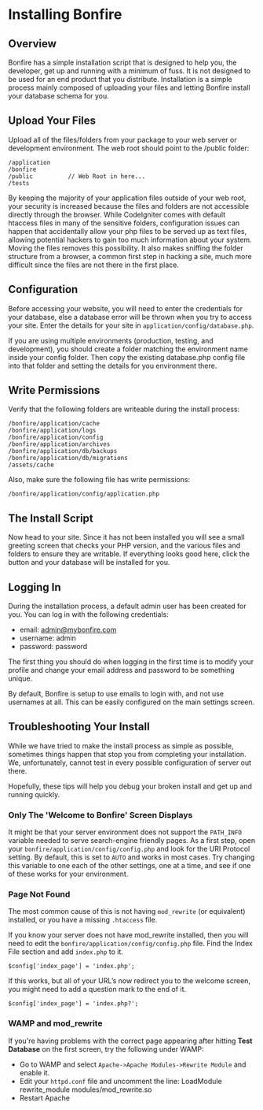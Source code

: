 # Installing Bonfire

## Overview
Bonfire has a simple installation script that is designed to help you, the developer, get up and running with a minimum of fuss.  It is not designed to be used for an end product that you distribute.  Installation is a simple process mainly composed of uploading your files and letting Bonfire install your database schema for you.

## Upload Your Files

Upload all of the files/folders from your package to your web server or development environment.  The web root should point to the /public folder:

    /application
    /bonfire
    /public          // Web Root in here...
    /tests

By keeping the majority of your application files outside of your web root, your security is increased because the files and folders are not accessible directly through the browser. While CodeIgniter comes with default htaccess files in many of the sensitive folders, configuration issues can happen that accidentally allow your php files to be served up as text files, allowing potential hackers to gain too much information about your system. Moving the files removes this possibility. It also makes sniffing the folder structure from a browser, a common first step in hacking a site, much more difficult since the files are not there in the first place.

## Configuration

Before accessing your website, you will need to enter the credentials for your database, else a database error will be thrown when you try to access your site. Enter the details for your site in `application/config/database.php`.

If you are using multiple environments (production, testing, and development), you should create a folder matching the environment name inside your config folder. Then copy the existing database.php config file into that folder and setting the details for you environment there. 


## Write Permissions

Verify that the following folders are writeable during the install process:

    /bonfire/application/cache
    /bonfire/application/logs
    /bonfire/application/config
    /bonfire/application/archives
    /bonfire/application/db/backups
    /bonfire/application/db/migrations
    /assets/cache

Also, make sure the following file has write permissions:

    /bonfire/application/config/application.php



## The Install Script

Now head to your site. Since it has not been installed you will see a small greeting screen that checks your PHP version, and the various files and folders to ensure they are writable. If everything looks good here, click the button and your database will be installed for you. 

## Logging In

During the installation process, a default admin user has been created for you. You can log in with the following credentials: 

* email: admin@mybonfire.com
* username: admin
* password: password

The first thing you should do when logging in the first time is to modify your profile and change your email address and password to be something unique. 

By default, Bonfire is setup to use emails to login with, and not use usernames at all.  This can be easily configured on the main settings screen.

## Troubleshooting Your Install

While we have tried to make the install process as simple as possible, sometimes things happen that stop you from completing your installation. We, unfortunately, cannot test in every possible configuration of server out there.

Hopefully, these tips will help you debug your broken install and get up and running quickly.


### Only The 'Welcome to Bonfire' Screen Displays

It might be that your server environment does not support the `PATH_INFO` variable needed to serve search-engine friendly pages.  As a first step, open your `bonfire/application/config/config.php` and look for the URI Protocol setting.  By default, this is set to `AUTO` and works in most cases.  Try changing this variable to one each of the other settings, one at a time, and see if one of these works for your environment.



### Page Not Found

The most common cause of this is not having `mod_rewrite` (or equivalent) installed, or you have a missing `.htaccess` file.

If you know your server does not have mod_rewrite installed, then you will need to edit the `bonfire/application/config/config.php` file.  Find the Index File section and add `index.php` to it.


    $config['index_page'] = 'index.php';


If this works, but all of your URL’s now redirect you to the welcome screen, you might need to add a question mark to the end of it.


    $config['index_page'] = 'index.php?';



### WAMP and mod_rewrite

If you're having problems with the correct page appearing after hitting **Test Database** on the first screen, try the following under WAMP:

- Go to WAMP and select `Apache->Apache Modules->Rewrite Module` and enable it.
- Edit your `httpd.conf` file and uncomment the line: LoadModule rewrite_module modules/mod_rewrite.so
- Restart Apache